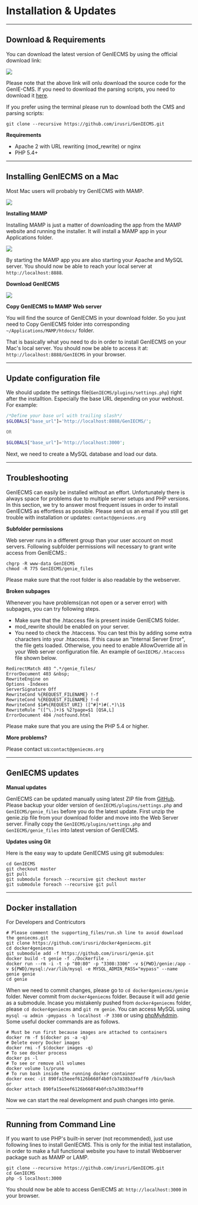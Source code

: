 Installation & Updates
=====================

------------------------
Download & Requirements
------------------------

You can download the latest version of GenIECMS by using the official download link:

[![](https://raw.githubusercontent.com/irusri/GenIECMS/master/docs/images/download.png)](https://github.com/irusri/GenIECMS/archive/master.zip)

Please note that the above link will onlu download the source code for the GenIE-CMS. If you need to download the parsing scripts, you need to download it [here](https://github.com/irusri/scripts/archive/master.zip).

If you prefer using the terminal please run to download both the CMS and parsing scripts:

```
git clone --recursive https://github.com/irusri/GenIECMS.git
```    

**Requirements**
* Apache 2 with URL rewriting (mod_rewrite) or nginx
* PHP 5.4+

------------------------
Installing GenIECMS on a Mac
------------------------
Most Mac users will probably try GenIECMS with MAMP.  

[![](https://github.com/irusri/GenIECMS/blob/master/docs/images/mamp.png?raw=true )](http://www.mamp.info/en/downloads/)

**Installing MAMP**

Installing MAMP is just a matter of downloading the app from the MAMP website and running the installer. It will install a MAMP app in your Applications folder.

[![](https://github.com/irusri/GenIECMS/blob/master/docs/images/mamp-02.png?raw=true)](http://www.mamp.info/en/downloads/)

By starting the MAMP app you are also starting your Apache and MySQL server. You should now be able to reach your local server at ```http://localhost:8888```.

**Download GenIECMS**

[![](https://github.com/irusri/GenIECMS/blob/master/docs/images/download.png?raw=true)](https://github.com/irusri/GenIECMS/archive/master.zip)

**Copy GenIECMS to MAMP Web server**

You will find the source of GenIECMS in your download folder. So you just need to Copy GenIECMS folder into corresponding ```~/Applications/MAMP/htdocs/``` folder.

That is basically what you need to do in order to install GenIECMS on your Mac's local server. You should now be able to access it at: ```http://localhost:8888/GenIECMS``` in your browser.

------------------------
Update configuration file
------------------------
We should update the settings file(```GenIECMS/plugins/settings.php```) right after the installtion. Especially the base URL depending on your webhost. For example:

```php
/*Define your base url with trailing slash*/
$GLOBALS["base_url"]='http://localhost:8888/GenIECMS/';

OR

$GLOBALS["base_url"]='http://localhost:3000';

```

Next, we need to create a MySQL database and load our data.


------------------------
Troubleshooting
------------------------
GenIECMS can easily be installed without an effort. Unfortunately there is always space for problems due to multiple server setups and PHP versions. In this section, we try to answer most frequent issues in order to install GenIECMS as effortless as possible. Please send us an email if you still get trouble with installation or updates: ```contact@geniecms.org```

**Subfolder permissions**

Web server runs in a different group than your user account on most servers. Following subfolder permissions will necessary to grant write access from GenIECMS.:
```
chgrp -R www-data GenIECMS
chmod -R 775 GenIECMS/genie_files
```
Please make sure that the root folder is also readable by the webserver.

**Broken subpages**

Whenever you have problems(can not open or  a server error) with subpages, you can try following steps.
* Make sure that the .htaccess file is present inside GenIECMS folder.
* mod_rewrite should be enabled on your server.
* You need to check the .htaccess. You can test this by adding  some extra  characters into your .htaccess. If this cause an "Internal Server Error", the file gets loaded. Otherwise, you need to enable AllowOverride all in your Web server  configuration file. An example of ```GenIECMS/.htaccess``` file shown below.

```
RedirectMatch 403 ^.*/genie_files/
ErrorDocument 403 &nbsp;
RewriteEngine on
Options -Indexes
ServerSignature Off
RewriteCond %{REQUEST_FILENAME} !-f
RewriteCond %{REQUEST_FILENAME} !-d
RewriteCond $1#%{REQUEST_URI} ([^#]*)#(.*)\1$
RewriteRule ^([^\.]+)$ %2?page=$1 [QSA,L]
ErrorDocument 404 /notfound.html
```


Please make sure that you are using the PHP 5.4 or higher. 

**More problems?**

Please contact us:```contact@geniecms.org```

-----------------
GenIECMS updates
-----------------
**Manual updates**

GenIECMS can be updated manually using latest ZIP file from [GitHub](https://github.com/irusri/GenIECMS/archive/master.zip). Please backup your older version of  ```GenIECMS/plugins/settings.php``` and ```GenIECMS/genie_files``` before you do the latest update. First unzip the genie.zip file from your download folder and move into the Web Server server. Finally copy the ```GenIECMS/plugins/settings.php``` and ```GenIECMS/genie_files``` into latest version of GenIECMS.

**Updates using Git**

Here is the easy way to update GenIECMS using git submodules:

```
cd GenIECMS
git checkout master
git pull
git submodule foreach --recursive git checkout master
git submodule foreach --recursive git pull
```
-----------------
Docker installation 
-----------------
For Developers and Contricutors

```
# Please comment the supporting_files/run.sh line to avoid download the geniecms.git  
git clone https://github.com/irusri/docker4geniecms.git  
cd docker4geniecms  
git submodule add -f https://github.com/irusri/genie.git  
docker build -t genie -f ./Dockerfile .  
docker run --rm -i -t -p "80:80" -p "3308:3306" -v ${PWD}/genie:/app -v ${PWD}/mysql:/var/lib/mysql -e MYSQL_ADMIN_PASS="mypass" --name genie genie  
cd genie 
```

When we need to commit changes, please go to `cd docker4geniecms/genie` folder. Never commit from `docker4geniecms` folder. Because it will add genie as a submodule. Incase you mistakenly pushed from `docker4geniecms` folder, please `cd docker4geniecms` and  `git rm genie`. You can access MySQL using `mysql -u admin -pmypass -h localhost -P 3308` or using [phpMyAdmin](http://localhost/phpmyadmin). Some useful docker commands are as follows.
```
# Must be run first because images are attached to containers
docker rm -f $(docker ps -a -q)
# Delete every Docker images
docker rmi -f $(docker images -q)
# To see docker process
docker ps -l 
# To see or remove all volumes
docker volume ls/prune
# To run bash inside the running docker container
docker exec -it 890fa15eeef6126b668f4b0fcb7a38b33eaff0 /bin/bash
or
docker attach 890fa15eeef6126b668f4b0fcb7a38b33eaff0
```

Now we can start the real development and push changes into genie.

------------------------
Running from Command Line
------------------------
If you want to use PHP's built-in server (not recommended), just use following lines to install GenIECMS. This is only for the initial test installation, in order to make a full functional website you have to install Webbserver package such as MAMP or LAMP.

```
git clone --recursive https://github.com/irusri/GenIECMS.git
cd GenIECMS
php -S localhost:3000
```
You should now be able to access GenIECMS at: ```http://localhost:3000``` in your browser.




